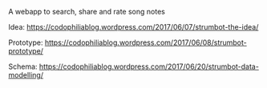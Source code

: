 A webapp to search, share and rate song notes

Idea: https://codophiliablog.wordpress.com/2017/06/07/strumbot-the-idea/

Prototype: https://codophiliablog.wordpress.com/2017/06/08/strumbot-prototype/

Schema: https://codophiliablog.wordpress.com/2017/06/20/strumbot-data-modelling/
